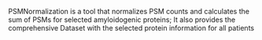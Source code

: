 PSMNormalization is a tool that normalizes PSM counts and calculates the sum of PSMs for 
selected amyloidogenic proteins; It also provides the comprehensive 
Dataset with the selected protein information for all patients

